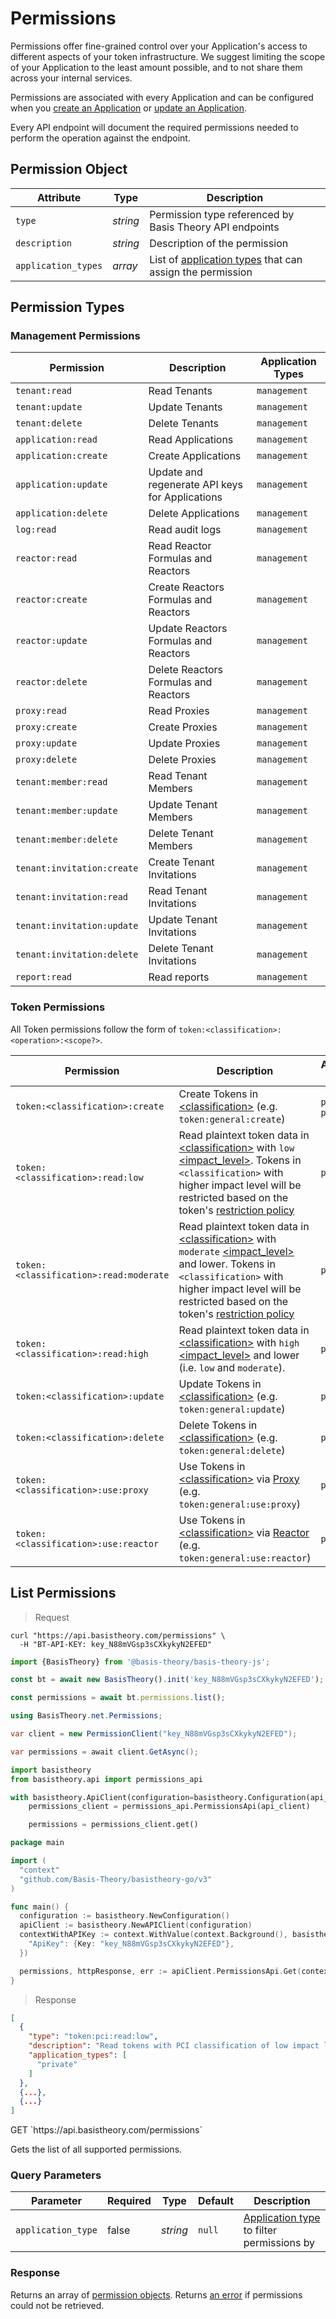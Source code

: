 # Permissions

Permissions offer fine-grained control over your Application's access to different aspects of your token infrastructure.
We suggest limiting the scope of your Application to the least amount possible, and to not share them across your
internal services.

Permissions are associated with every Application and can be configured when
you [create an Application](#applications-create-application)
or [update an Application](#applications-update-application).

Every API endpoint will document the required permissions needed to perform the operation against the endpoint.

## Permission Object

| Attribute           | Type     | Description                                                                                 |
|---------------------|----------|---------------------------------------------------------------------------------------------|
| `type`              | *string* | Permission type referenced by Basis Theory API endpoints                                    |
| `description`       | *string* | Description of the permission                                                               |
| `application_types` | *array*  | List of [application types](#applications-application-types) that can assign the permission |

## Permission Types

### Management Permissions

| Permission                 | Description                                     | Application Types |
|----------------------------|-------------------------------------------------|-------------------|
| `tenant:read`              | Read Tenants                                    | `management`      |
| `tenant:update`            | Update Tenants                                  | `management`      |
| `tenant:delete`            | Delete Tenants                                  | `management`      |
| `application:read`         | Read Applications                               | `management`      |
| `application:create`       | Create Applications                             | `management`      |
| `application:update`       | Update and regenerate API keys for Applications | `management`      |
| `application:delete`       | Delete Applications                             | `management`      |
| `log:read`                 | Read audit logs                                 | `management`      |
| `reactor:read`             | Read Reactor Formulas and Reactors              | `management`      |
| `reactor:create`           | Create Reactors Formulas and Reactors           | `management`      |
| `reactor:update`           | Update Reactors Formulas and Reactors           | `management`      |
| `reactor:delete`           | Delete Reactors Formulas and Reactors           | `management`      |
| `proxy:read`               | Read Proxies                                    | `management`      |
| `proxy:create`             | Create Proxies                                  | `management`      |
| `proxy:update`             | Update Proxies                                  | `management`      |
| `proxy:delete`             | Delete Proxies                                  | `management`      |
| `tenant:member:read`       | Read Tenant Members                             | `management`      |
| `tenant:member:update`     | Update Tenant Members                           | `management`      |
| `tenant:member:delete`     | Delete Tenant Members                           | `management`      |
| `tenant:invitation:create` | Create Tenant Invitations                       | `management`      |
| `tenant:invitation:read`   | Read Tenant Invitations                         | `management`      |
| `tenant:invitation:update` | Update Tenant Invitations                       | `management`      |
| `tenant:invitation:delete` | Delete Tenant Invitations                       | `management`      |
| `report:read`              | Read reports                                    | `management`      |

### Token Permissions

All Token permissions follow the form of `token:<classification>:<operation>:<scope?>`.

| Permission                             | Description                                                                                                                                                                                                                                                                                                        | Application Types                        |
|----------------------------------------|--------------------------------------------------------------------------------------------------------------------------------------------------------------------------------------------------------------------------------------------------------------------------------------------------------------------|------------------------------------------|
| `token:<classification>:create`        | Create Tokens in [\<classification\>](#tokens-token-classifications) (e.g. `token:general:create`)                                                                                                                                                                                                                 | `public`, `private` |
| `token:<classification>:read:low`      | Read plaintext token data in [\<classification\>](#tokens-token-classifications) with `low` [\<impact_level\>](#tokens-token-impact-levels). Tokens in `<classification>` with higher impact level will be restricted based on the token's [restriction policy](#tokens-token-restriction-policies)                | `private`                       |
| `token:<classification>:read:moderate` | Read plaintext token data in [\<classification\>](#tokens-token-classifications) with `moderate` [\<impact_level\>](#tokens-token-impact-levels) and lower. Tokens in `<classification>` with higher impact level will be restricted based on the token's [restriction policy](#tokens-token-restriction-policies) | `private`                       |
| `token:<classification>:read:high`     | Read plaintext token data in [\<classification\>](#tokens-token-classifications) with `high` [\<impact_level\>](#tokens-token-impact-levels) and lower (i.e. `low` and `moderate`).                                                                                                                                | `private`                       |
| `token:<classification>:update`        | Update Tokens in [\<classification\>](#tokens-token-classifications) (e.g. `token:general:update`)                                                                                                                                                                                                                 | `private`                       |
| `token:<classification>:delete`        | Delete Tokens in [\<classification\>](#tokens-token-classifications) (e.g. `token:general:delete`)                                                                                                                                                                                                                 | `private`                       |
| `token:<classification>:use:proxy`     | Use Tokens in [\<classification\>](#tokens-token-classifications) via [Proxy](#proxy) (e.g. `token:general:use:proxy`)                                                                                                                                                                                             | `private`                       |
| `token:<classification>:use:reactor`   | Use Tokens in [\<classification\>](#tokens-token-classifications) via [Reactor](#reactors) (e.g. `token:general:use:reactor`)                                                                                                                                                                                      | `private`                       |

## List Permissions

> Request

```shell
curl "https://api.basistheory.com/permissions" \
  -H "BT-API-KEY: key_N88mVGsp3sCXkykyN2EFED"
```

```javascript
import {BasisTheory} from '@basis-theory/basis-theory-js';

const bt = await new BasisTheory().init('key_N88mVGsp3sCXkykyN2EFED');

const permissions = await bt.permissions.list();
```

```csharp
using BasisTheory.net.Permissions;

var client = new PermissionClient("key_N88mVGsp3sCXkykyN2EFED");

var permissions = await client.GetAsync();
```

```python
import basistheory
from basistheory.api import permissions_api

with basistheory.ApiClient(configuration=basistheory.Configuration(api_key="key_N88mVGsp3sCXkykyN2EFED")) as api_client:
    permissions_client = permissions_api.PermissionsApi(api_client)

    permissions = permissions_client.get()
```

```go
package main

import (
  "context"
  "github.com/Basis-Theory/basistheory-go/v3"
)

func main() {
  configuration := basistheory.NewConfiguration()
  apiClient := basistheory.NewAPIClient(configuration)
  contextWithAPIKey := context.WithValue(context.Background(), basistheory.ContextAPIKeys, map[string]basistheory.APIKey{
    "ApiKey": {Key: "key_N88mVGsp3sCXkykyN2EFED"},
  })

  permissions, httpResponse, err := apiClient.PermissionsApi.Get(contextWithAPIKey).Execute()
}
```

> Response

```json
[
  {
    "type": "token:pci:read:low",
    "description": "Read tokens with PCI classification of low impact level",
    "application_types": [
      "private"
    ]
  },
  {...},
  {...}
]
```

<span class="http-method get">
  <span class="box-method">GET</span>
  `https://api.basistheory.com/permissions`
</span>

Gets the list of all supported permissions.

### Query Parameters

| Parameter          | Required | Type     | Default | Description                                                                  |
|--------------------|----------|----------|---------|------------------------------------------------------------------------------|
| `application_type` | false    | *string* | `null`  | [Application type](#applications-application-types) to filter permissions by |

### Response

Returns an array of [permission objects](#permissions-permission-object). Returns [an error](#errors) if permissions
could not be retrieved.
